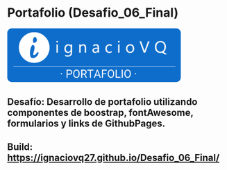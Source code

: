 # Portafolio (Desafio_06_Final)

<img src="assets/img/IgnacioVQ_Logo_01.png" alt="IgnacioVQ_Logo_01.png.png" width="400" height="auto">

## Desafío: Desarrollo de portafolio utilizando componentes de boostrap, fontAwesome, formularios y links de GithubPages.
## Build: https://ignaciovq27.github.io/Desafio_06_Final/
